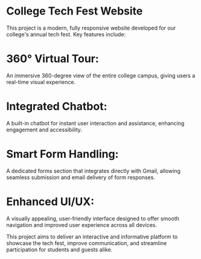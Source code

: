 # College Tech Fest Website

This project is a modern, fully responsive website developed for our college's annual tech fest. Key features include:

# 360° Virtual Tour:
An immersive 360-degree view of the entire college campus, giving users a real-time visual experience.

# Integrated Chatbot: 
A built-in chatbot for instant user interaction and assistance, enhancing engagement and accessibility.

# Smart Form Handling: 
A dedicated forms section that integrates directly with Gmail, allowing seamless submission and email delivery of form responses.

# Enhanced UI/UX: 
A visually appealing, user-friendly interface designed to offer smooth navigation and improved user experience across all devices.

This project aims to deliver an interactive and informative platform to showcase the tech fest, improve communication, and streamline participation for students and guests alike.

